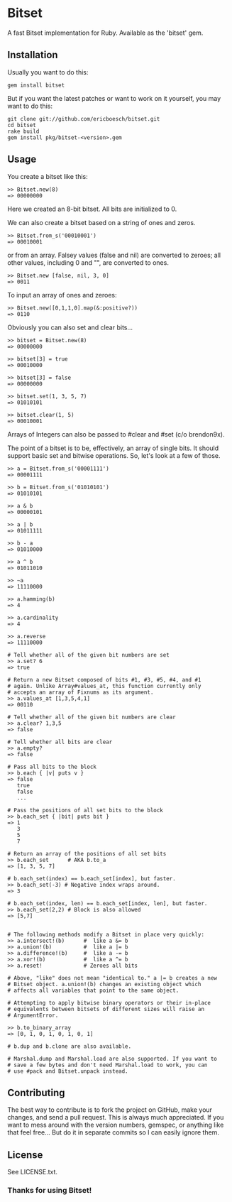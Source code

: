 Bitset
======

A fast Bitset implementation for Ruby. Available as the 'bitset' gem.


Installation
------------

Usually you want to do this:

    gem install bitset

But if you want the latest patches or want to work on it yourself, you may want
to do this:

    git clone git://github.com/ericboesch/bitset.git
    cd bitset
    rake build
    gem install pkg/bitset-<version>.gem


Usage
-----

You create a bitset like this:

    >> Bitset.new(8)
    => 00000000

Here we created an 8-bit bitset. All bits are initialized to 0.

We can also create a bitset based on a string of ones and zeros.

    >> Bitset.from_s('00010001')
    => 00010001

or from an array. Falsey values (false and nil) are converted to
zeroes; all other values, including 0 and "", are converted to ones.

    >> Bitset.new [false, nil, 3, 0]
    => 0011

To input an array of ones and zeroes:

    >> Bitset.new([0,1,1,0].map(&:positive?))
    => 0110

Obviously you can also set and clear bits...

    >> bitset = Bitset.new(8)
    => 00000000

    >> bitset[3] = true
    => 00010000

    >> bitset[3] = false
    => 00000000

    >> bitset.set(1, 3, 5, 7)
    => 01010101

    >> bitset.clear(1, 5)
    => 00010001

Arrays of Integers can also be passed to #clear and #set (c/o brendon9x).

The point of a bitset is to be, effectively, an array of single bits. It should
support basic set and bitwise operations. So, let's look at a few of those.

    >> a = Bitset.from_s('00001111')
    => 00001111

    >> b = Bitset.from_s('01010101')
    => 01010101

    >> a & b
    => 00000101

    >> a | b
    => 01011111

    >> b - a
    => 01010000

    >> a ^ b
    => 01011010

    >> ~a
    => 11110000

    >> a.hamming(b)
    => 4

    >> a.cardinality
    => 4

    >> a.reverse
    => 11110000

    # Tell whether all of the given bit numbers are set
    >> a.set? 6
    => true

    # Return a new Bitset composed of bits #1, #3, #5, #4, and #1
    # again. Unlike Array#values_at, this function currently only
    # accepts an array of Fixnums as its argument.
    >> a.values_at [1,3,5,4,1]
    => 00110

    # Tell whether all of the given bit numbers are clear
    >> a.clear? 1,3,5
    => false

    # Tell whether all bits are clear
    >> a.empty?
    => false

    # Pass all bits to the block
    >> b.each { |v| puts v }
    => false
       true
       false
       ...

    # Pass the positions of all set bits to the block
    >> b.each_set { |bit| puts bit }
    => 1
       3
       5
       7

    # Return an array of the positions of all set bits
    >> b.each_set      # AKA b.to_a
    => [1, 3, 5, 7]

    # b.each_set(index) == b.each_set[index], but faster.
    >> b.each_set(-3) # Negative index wraps around.
    => 3

    # b.each_set(index, len) == b.each_set[index, len], but faster.
    >> b.each_set(2,2) # Block is also allowed
    => [5,7]


    # The following methods modify a Bitset in place very quickly:
    >> a.intersect!(b)      #  like a &= b
    >> a.union!(b)          #  like a |= b
    >> a.difference!(b)     #  like a -= b
    >> a.xor!(b)            #  like a ^= b
    >> a.reset!             # Zeroes all bits

    # Above, "like" does not mean "identical to." a |= b creates a new
    # Bitset object. a.union!(b) changes an existing object which
    # affects all variables that point to the same object.

    # Attempting to apply bitwise binary operators or their in-place
    # equivalents between bitsets of different sizes will raise an
    # ArgumentError.

    >> b.to_binary_array
    => [0, 1, 0, 1, 0, 1, 0, 1]

    # b.dup and b.clone are also available.

    # Marshal.dump and Marshal.load are also supported. If you want to
    # save a few bytes and don't need Marshal.load to work, you can
    # use #pack and Bitset.unpack instead.

Contributing
------------

The best way to contribute is to fork the project on GitHub, make your changes,
and send a pull request. This is always much appreciated. If you want to mess
around with the version numbers, gemspec, or anything like that feel free... But
do it in separate commits so I can easily ignore them.


License
-------

See LICENSE.txt.


### Thanks for using Bitset!
